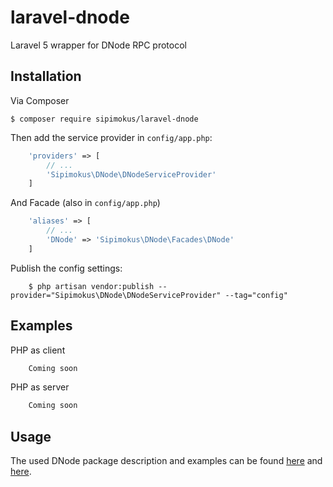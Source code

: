 # laravel-dnode
Laravel 5 wrapper for DNode RPC protocol

## Installation

Via Composer

    $ composer require sipimokus/laravel-dnode

Then add the service provider in `config/app.php`:

``` php
    'providers' => [
        // ...
        'Sipimokus\DNode\DNodeServiceProvider'
    ]
```

And Facade (also in `config/app.php`)

``` php
    'aliases' => [
        // ...
        'DNode' => 'Sipimokus\DNode\Facades\DNode'
    ]
```

Publish the config settings:

```
    $ php artisan vendor:publish --provider="Sipimokus\DNode\DNodeServiceProvider" --tag="config"
```

## Examples
PHP as client

``` php
    Coming soon
```

PHP as server

``` php
    Coming soon
```

## Usage
The used DNode package description and examples can be found [here](https://github.com/bergie/dnode-php) and [here](http://bergie.iki.fi/blog/dnode-make_php_and_node-js_talk_to_each_other/).
